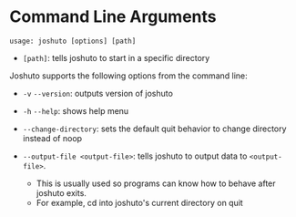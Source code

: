 # Command Line Arguments

```
usage: joshuto [options] [path]
```
 - `[path]`: tells joshuto to start in a specific directory

Joshuto supports the following options from the command line:

 - `-v` `--version`: outputs version of joshuto

 - `-h` `--help`: shows help menu

 - `--change-directory`: sets the default quit behavior to change directory
   instead of noop

 - `--output-file <output-file>`: tells joshuto to output data to `<output-file>`.
   - This is usually used so programs can know how to behave after joshuto exits.
   - For example, cd into joshuto's current directory on quit

